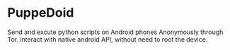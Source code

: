 # PuppeDoid

Send and excute python scripts on Android phones Anonymously through Tor.
interact with native android API, without need to root the device. 

